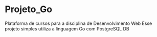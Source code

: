 # Projeto_Go

Plataforma de cursos para a disciplina de Desenvolvimento Web
Esse projeto simples utiliza a linguagem Go com PostgreSQL DB
